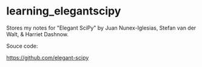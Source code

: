 # learning_elegantscipy

Stores my notes for "Elegant SciPy" by Juan Nunex-Iglesias, Stefan van der Walt, & Harriet Dashnow.

Souce code:

https://github.com/elegant-scipy

